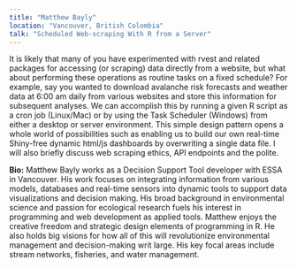 ```yaml
---
title: "Matthew Bayly"
location: "Vancouver, British Colombia"
talk: "Scheduled Web-scraping With R from a Server"
---
```


It is likely that many of you have experimented with rvest and related packages for accessing (or scraping) data directly from a website, but what about performing these operations as routine tasks on a fixed schedule? For example, say you wanted to download avalanche risk forecasts and weather data at 6:00 am daily from various websites and store this information for subsequent analyses. We can accomplish this by running a given R script as a cron job (Linux/Mac) or by using the Task Scheduler (Windows) from either a desktop or server environment. This simple design pattern opens a whole world of possibilities such as enabling us to build our own real-time Shiny-free dynamic html/js dashboards by overwriting a single data file. I will also briefly discuss web scraping ethics, API endpoints and the polite.

__Bio:__ Matthew Bayly works as a Decision Support Tool developer with ESSA in Vancouver. His work focuses on integrating information from various models, databases and real-time sensors into dynamic tools to support data visualizations and decision making. His broad background in environmental science and passion for ecological research fuels his interest in programming and web development as applied tools. Matthew enjoys the creative freedom and strategic design elements of programming in R. He also holds big visions for how all of this will revolutionize environmental management and decision-making writ large. His key focal areas include stream networks, fisheries, and water management.

